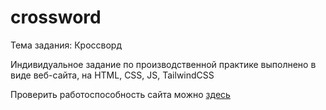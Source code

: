 # crossword

Тема задания: Кроссворд

Индивидуальное задание по производственной практике выполнено в виде веб-сайта, на HTML, CSS, JS, TailwindCSS

Проверить работоспособность сайта можно [здесь](https://zerop913.github.io/crossword/)
